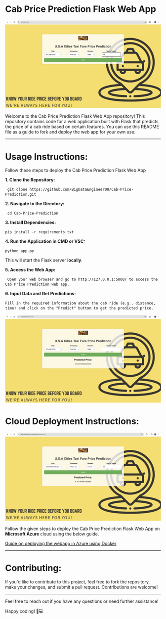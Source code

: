 
# Cab Price Prediction Flask Web App

![HomePage](github_images/HomePage.png)

Welcome to the Cab Price Prediction Flask Web App repository! This repository contains code for a web application built with Flask that predicts the price of a cab ride based on certain features. You can use this README file as a guide to fork and deploy the web app for your own use.

---
# **Usage Instructions:**

Follow these steps to deploy the Cab Price Prediction Flask Web App

**1. Clone the Repository:**

     git clone https://github.com/BigDataEngineer09/Cab-Price-Prediction.git

**2. Navigate to the Directory:**

     cd Cab-Price-Prediction

**3. Install Dependencies:**

    pip install -r requirements.txt

**4. Run the Application in CMD or VSC:**

    python app.py

This will start the Flask server **locally**.

**5. Access the Web App:**

     Open your web browser and go to http://127.0.0.1:5000/ to access the Cab Price Prediction web app.

**6. Input Data and Get Predictions:**

    Fill in the required information about the cab ride (e.g., distance, time) and click on the "Predict" button to get the predicted price.

![PredictPage](github_images/PredictPage.png)

# **Cloud Deployment Instructions:**
![Cloud](github_images/hosted_on_azure.png)

Follow the given steps to deploy the Cab Price Prediction Flask Web App on **Microsoft Azure** cloud using the below guide.

[Guide on deploying the webapp in Azure using Docker](https://github.com/BigDataEngineer09/Cab-Price-Prediction/blob/main/Docker_Deployment_Azure_Procedure.pdf)

---
# **Contributing:**
If you'd like to contribute to this project, feel free to fork the repository, make your changes, and submit a pull request. Contributions are welcome!

---
Feel free to reach out if you have any questions or need further assistance!

Happy coding! 🚕💻

